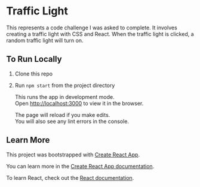 # Traffic Light

This represents a code challenge I was asked to complete. It involves creating a traffic light with CSS and React. When the traffic light is clicked, a random traffic light will turn on.

## To Run Locally

1. Clone this repo
1. Run `npm start` from the project directory<br>

   This runs the app in development mode.<br>
   Open [http://localhost:3000](http://localhost:3000) to view it in the browser.

   The page will reload if you make edits.<br>
   You will also see any lint errors in the console.

## Learn More

This project was bootstrapped with [Create React App](https://github.com/facebook/create-react-app).

You can learn more in the [Create React App documentation](https://facebook.github.io/create-react-app/docs/getting-started).

To learn React, check out the [React documentation](https://reactjs.org/).
